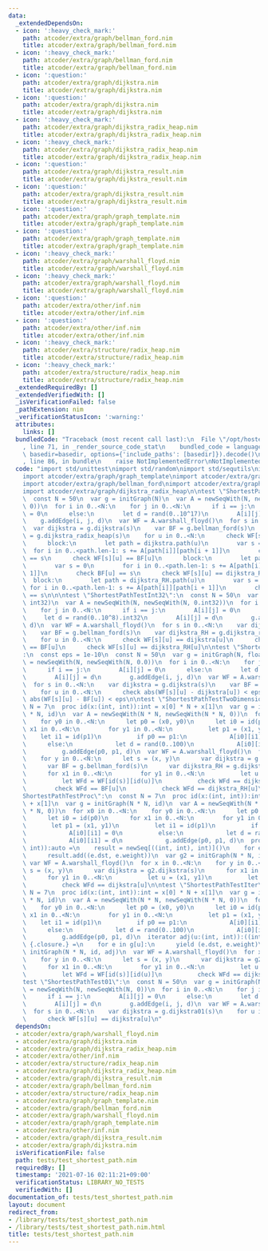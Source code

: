 ```yaml
---
data:
  _extendedDependsOn:
  - icon: ':heavy_check_mark:'
    path: atcoder/extra/graph/bellman_ford.nim
    title: atcoder/extra/graph/bellman_ford.nim
  - icon: ':heavy_check_mark:'
    path: atcoder/extra/graph/bellman_ford.nim
    title: atcoder/extra/graph/bellman_ford.nim
  - icon: ':question:'
    path: atcoder/extra/graph/dijkstra.nim
    title: atcoder/extra/graph/dijkstra.nim
  - icon: ':question:'
    path: atcoder/extra/graph/dijkstra.nim
    title: atcoder/extra/graph/dijkstra.nim
  - icon: ':heavy_check_mark:'
    path: atcoder/extra/graph/dijkstra_radix_heap.nim
    title: atcoder/extra/graph/dijkstra_radix_heap.nim
  - icon: ':heavy_check_mark:'
    path: atcoder/extra/graph/dijkstra_radix_heap.nim
    title: atcoder/extra/graph/dijkstra_radix_heap.nim
  - icon: ':question:'
    path: atcoder/extra/graph/dijkstra_result.nim
    title: atcoder/extra/graph/dijkstra_result.nim
  - icon: ':question:'
    path: atcoder/extra/graph/dijkstra_result.nim
    title: atcoder/extra/graph/dijkstra_result.nim
  - icon: ':question:'
    path: atcoder/extra/graph/graph_template.nim
    title: atcoder/extra/graph/graph_template.nim
  - icon: ':question:'
    path: atcoder/extra/graph/graph_template.nim
    title: atcoder/extra/graph/graph_template.nim
  - icon: ':heavy_check_mark:'
    path: atcoder/extra/graph/warshall_floyd.nim
    title: atcoder/extra/graph/warshall_floyd.nim
  - icon: ':heavy_check_mark:'
    path: atcoder/extra/graph/warshall_floyd.nim
    title: atcoder/extra/graph/warshall_floyd.nim
  - icon: ':question:'
    path: atcoder/extra/other/inf.nim
    title: atcoder/extra/other/inf.nim
  - icon: ':question:'
    path: atcoder/extra/other/inf.nim
    title: atcoder/extra/other/inf.nim
  - icon: ':heavy_check_mark:'
    path: atcoder/extra/structure/radix_heap.nim
    title: atcoder/extra/structure/radix_heap.nim
  - icon: ':heavy_check_mark:'
    path: atcoder/extra/structure/radix_heap.nim
    title: atcoder/extra/structure/radix_heap.nim
  _extendedRequiredBy: []
  _extendedVerifiedWith: []
  _isVerificationFailed: false
  _pathExtension: nim
  _verificationStatusIcon: ':warning:'
  attributes:
    links: []
  bundledCode: "Traceback (most recent call last):\n  File \"/opt/hostedtoolcache/Python/3.9.6/x64/lib/python3.9/site-packages/onlinejudge_verify/documentation/build.py\"\
    , line 71, in _render_source_code_stat\n    bundled_code = language.bundle(stat.path,\
    \ basedir=basedir, options={'include_paths': [basedir]}).decode()\n  File \"/opt/hostedtoolcache/Python/3.9.6/x64/lib/python3.9/site-packages/onlinejudge_verify/languages/nim.py\"\
    , line 86, in bundle\n    raise NotImplementedError\nNotImplementedError\n"
  code: "import std/unittest\nimport std/random\nimport std/sequtils\nimport std/math\n\
    import atcoder/extra/graph/graph_template\nimport atcoder/extra/graph/dijkstra\n\
    import atcoder/extra/graph/bellman_ford\nimport atcoder/extra/graph/warshall_floyd\n\
    import atcoder/extra/graph/dijkstra_radix_heap\n\ntest \"ShortestPathTest\":\n\
    \  const N = 50\n  var g = initGraph(N)\n  var A = newSeqWith(N, newSeqWith(N,\
    \ 0))\n  for i in 0..<N:\n    for j in 0..<N:\n      if i == j:\n        A[i][j]\
    \ = 0\n      else:\n        let d = rand(0..10^17)\n        A[i][j] = d\n    \
    \    g.addEdge(i, j, d)\n  var WF = A.warshall_floyd()\n  for s in 0..<N:\n  \
    \  var dijkstra = g.dijkstra(s)\n    var BF = g.bellman_ford(s)\n    var dijkstra_RH\
    \ = g.dijkstra_radix_heap(s)\n    for u in 0..<N:\n      check WF[s][u] == dijkstra[u]\n\
    \      block:\n        let path = dijkstra.path(u)\n        var s = 0\n      \
    \  for i in 0..<path.len-1: s += A[path[i]][path[i + 1]]\n        check dijkstra[u]\
    \ == s\n      check WF[s][u] == BF[u]\n      block:\n        let path = BF.path(u)\n\
    \        var s = 0\n        for i in 0..<path.len-1: s += A[path[i]][path[i +\
    \ 1]]\n        check BF[u] == s\n      check WF[s][u] == dijkstra_RH[u]\n    \
    \  block:\n        let path = dijkstra_RH.path(u)\n        var s = 0\n       \
    \ for i in 0..<path.len-1: s += A[path[i]][path[i + 1]]\n        check dijkstra_RH[u]\
    \ == s\n\n\ntest \"ShortestPathTestInt32\":\n  const N = 50\n  var g = initGraph(N,\
    \ int32)\n  var A = newSeqWith(N, newSeqWith(N, 0.int32))\n  for i in 0..<N:\n\
    \    for j in 0..<N:\n      if i == j:\n        A[i][j] = 0\n      else:\n   \
    \     let d = rand(0..10^8).int32\n        A[i][j] = d\n        g.addEdge(i, j,\
    \ d)\n  var WF = A.warshall_floyd()\n  for s in 0..<N:\n    var dijkstra = g.dijkstra(s)\n\
    \    var BF = g.bellman_ford(s)\n    var dijkstra_RH = g.dijkstra_radix_heap(s)\n\
    \    for u in 0..<N:\n      check WF[s][u] == dijkstra[u]\n      check WF[s][u]\
    \ == BF[u]\n      check WF[s][u] == dijkstra_RH[u]\n\ntest \"ShortestPathTestFloat\"\
    :\n  const eps = 1e-10\n  const N = 50\n  var g = initGraph(N, float)\n  var A\
    \ = newSeqWith(N, newSeqWith(N, 0.0))\n  for i in 0..<N:\n    for j in 0..<N:\n\
    \      if i == j:\n        A[i][j] = 0\n      else:\n        let d = rand(0.0..100.0)\n\
    \        A[i][j] = d\n        g.addEdge(i, j, d)\n  var WF = A.warshall_floyd()\n\
    \  for s in 0..<N:\n    var dijkstra = g.dijkstra(s)\n    var BF = g.bellman_ford(s)\n\
    \    for u in 0..<N:\n      check abs(WF[s][u] - dijkstra[u]) < eps\n      check\
    \ abs(WF[s][u] - BF[u]) < eps\n\ntest \"ShortestPathTestTwoDimensional\":\n  const\
    \ N = 7\n  proc id(x:(int, int)):int = x[0] * N + x[1]\n  var g = initGraph(N\
    \ * N, id)\n  var A = newSeqWith(N * N, newSeqWith(N * N, 0))\n  for x0 in 0..<N:\n\
    \    for y0 in 0..<N:\n      let p0 = (x0, y0)\n      let i0 = id(p0)\n      for\
    \ x1 in 0..<N:\n        for y1 in 0..<N:\n          let p1 = (x1, y1)\n      \
    \    let i1 = id(p1)\n          if p0 == p1:\n            A[i0][i1] = 0\n    \
    \      else:\n            let d = rand(0..100)\n            A[i0][i1] = d\n  \
    \          g.addEdge(p0, p1, d)\n  var WF = A.warshall_floyd()\n  for x in 0..<N:\n\
    \    for y in 0..<N:\n      let s = (x, y)\n      var dijkstra = g.dijkstra(s)\n\
    \      var BF = g.bellman_ford(s)\n      var dijkstra_RH = g.dijkstra_radix_heap(s)\n\
    \      for x1 in 0..<N:\n        for y1 in 0..<N:\n          let u = (x1, y1)\n\
    \          let WFd = WF[id(s)][id(u)]\n          check WFd == dijkstra[u]\n  \
    \        check WFd == BF[u]\n          check WFd == dijkstra_RH[u]\n\ntest \"\
    ShortestPathTestProc\":\n  const N = 7\n  proc id(x:(int, int)):int = x[0] * N\
    \ + x[1]\n  var g = initGraph(N * N, id)\n  var A = newSeqWith(N * N, newSeqWith(N\
    \ * N, 0))\n  for x0 in 0..<N:\n    for y0 in 0..<N:\n      let p0 = (x0, y0)\n\
    \      let i0 = id(p0)\n      for x1 in 0..<N:\n        for y1 in 0..<N:\n   \
    \       let p1 = (x1, y1)\n          let i1 = id(p1)\n          if p0 == p1:\n\
    \            A[i0][i1] = 0\n          else:\n            let d = rand(0..100)\n\
    \            A[i0][i1] = d\n            g.addEdge(p0, p1, d)\n  proc adj(u:(int,\
    \ int)):auto =\n    result = newSeq[((int, int), int)]()\n    for e in g[u]:\n\
    \      result.add((e.dst, e.weight))\n  var g2 = initGraph(N * N, id, adj)\n \
    \ var WF = A.warshall_floyd()\n  for x in 0..<N:\n    for y in 0..<N:\n      let\
    \ s = (x, y)\n      var dijkstra = g2.dijkstra(s)\n      for x1 in 0..<N:\n  \
    \      for y1 in 0..<N:\n          let u = (x1, y1)\n          let WFd = WF[id(s)][id(u)]\n\
    \          check WFd == dijkstra[u]\n\ntest \"ShortestPathTestIter\":\n  const\
    \ N = 7\n  proc id(x:(int, int)):int = x[0] * N + x[1]\n  var g = initGraph(N\
    \ * N, id)\n  var A = newSeqWith(N * N, newSeqWith(N * N, 0))\n  for x0 in 0..<N:\n\
    \    for y0 in 0..<N:\n      let p0 = (x0, y0)\n      let i0 = id(p0)\n      for\
    \ x1 in 0..<N:\n        for y1 in 0..<N:\n          let p1 = (x1, y1)\n      \
    \    let i1 = id(p1)\n          if p0 == p1:\n            A[i0][i1] = 0\n    \
    \      else:\n            let d = rand(0..100)\n            A[i0][i1] = d\n  \
    \          g.addEdge(p0, p1, d)\n  iterator adj(u:(int, int)):((int, int), int)\
    \ {.closure.} =\n    for e in g[u]:\n      yield (e.dst, e.weight)\n  var g2 =\
    \ initGraph(N * N, id, adj)\n  var WF = A.warshall_floyd()\n  for x in 0..<N:\n\
    \    for y in 0..<N:\n      let s = (x, y)\n      var dijkstra = g2.dijkstra(s)\n\
    \      for x1 in 0..<N:\n        for y1 in 0..<N:\n          let u = (x1, y1)\n\
    \          let WFd = WF[id(s)][id(u)]\n          check WFd == dijkstra[u]\n\n\n\
    test \"ShortestPathTest01\":\n  const N = 50\n  var g = initGraph(N)\n  var A\
    \ = newSeqWith(N, newSeqWith(N, 0))\n  for i in 0..<N:\n    for j in 0..<N:\n\
    \      if i == j:\n        A[i][j] = 0\n      else:\n        let d = rand(0..1)\n\
    \        A[i][j] = d\n        g.addEdge(i, j, d)\n  var WF = A.warshall_floyd()\n\
    \  for s in 0..<N:\n    var dijkstra = g.dijkstra01(s)\n    for u in 0..<N:\n\
    \      check WF[s][u] == dijkstra[u]\n"
  dependsOn:
  - atcoder/extra/graph/warshall_floyd.nim
  - atcoder/extra/graph/dijkstra.nim
  - atcoder/extra/graph/dijkstra_radix_heap.nim
  - atcoder/extra/other/inf.nim
  - atcoder/extra/structure/radix_heap.nim
  - atcoder/extra/graph/dijkstra_radix_heap.nim
  - atcoder/extra/graph/dijkstra_result.nim
  - atcoder/extra/graph/bellman_ford.nim
  - atcoder/extra/structure/radix_heap.nim
  - atcoder/extra/graph/graph_template.nim
  - atcoder/extra/graph/bellman_ford.nim
  - atcoder/extra/graph/warshall_floyd.nim
  - atcoder/extra/graph/graph_template.nim
  - atcoder/extra/other/inf.nim
  - atcoder/extra/graph/dijkstra_result.nim
  - atcoder/extra/graph/dijkstra.nim
  isVerificationFile: false
  path: tests/test_shortest_path.nim
  requiredBy: []
  timestamp: '2021-07-16 02:11:21+09:00'
  verificationStatus: LIBRARY_NO_TESTS
  verifiedWith: []
documentation_of: tests/test_shortest_path.nim
layout: document
redirect_from:
- /library/tests/test_shortest_path.nim
- /library/tests/test_shortest_path.nim.html
title: tests/test_shortest_path.nim
---
```

